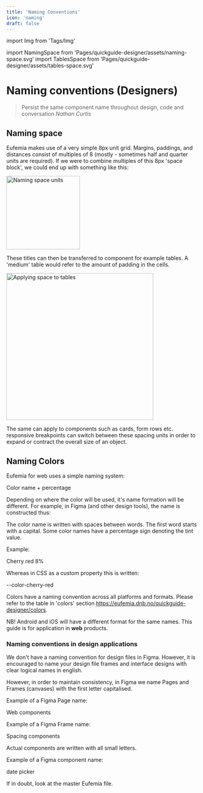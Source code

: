 ```yaml
---
title: 'Naming Conventions'
icon: 'naming'
draft: false
---
```


import Img from 'Tags/Img'

import NamingSpace from 'Pages/quickguide-designer/assets/naming-space.svg'
import TablesSpace from 'Pages/quickguide-designer/assets/tables-space.svg'

# Naming conventions (Designers)

> Persist the same component name throughout design, code and conversation <cite>Nathan Curtis</cite>

## Naming space

Eufemia makes use of a very simple 8px unit grid. Margins, paddings, and distances consist of multiples of 8 (mostly - sometimes half and quarter units are required). If we were to combine multiples of this 8px 'space block', we could end up with something like this:

<Img src={NamingSpace} caption="Naming space units" alt="Naming space units" height="192" />

These titles can then be transferred to component for example tables. A 'medium' table would refer to the amount of padding in the cells.

<Img src={TablesSpace} caption="Applying space to tables" alt="Applying space to tables" height="384" />

The same can apply to components such as cards, form rows etc. responsive breakpoints can switch between these spacing units in order to expand or contract the overall size of an object.

## Naming Colors

Eufemia for web uses a simple naming system:

<div class="typography-box">
Color name + percentage
</div>

Depending on where the color will be used, it's name formation will be different. For example, in Figma (and other design tools), the name is constructed thus:

The color name is written with spaces between words. The first word starts with a capital. Some color names have a percentage sign denoting the tint value.

Example:

<div class="typography-box">
Cherry red 8%
</div>

Whereas in CSS as a custom property this is written:

<div class="typography-box">
--color-cherry-red
</div>

Colors have a naming convention across all platforms and formats. Please refer to the table in 'colors' section https://eufemia.dnb.no/quickguide-designer/colors.

NB! Android and iOS will have a different format for the same names. This guide is for application in <b>web</b> products.

### Naming conventions in design applications

We don't have a naming convention for design files in Figma. However, it is encouraged to name your design file frames and interface designs with clear logical names in english.

However, in order to maintain consistency, in Figma we name Pages and Frames (canvases) with the first letter capitalised.

Example of a Figma Page name:

<div class="typography-box">
Web components
</div>

Example of a Figma Frame name:

<div class="typography-box">
Spacing components
</div>

Actual components are written with all small letters.

Example of a Figma component name:

<div class="typography-box">
date picker
</div>

If in doubt, look at the master Eufemia file.
